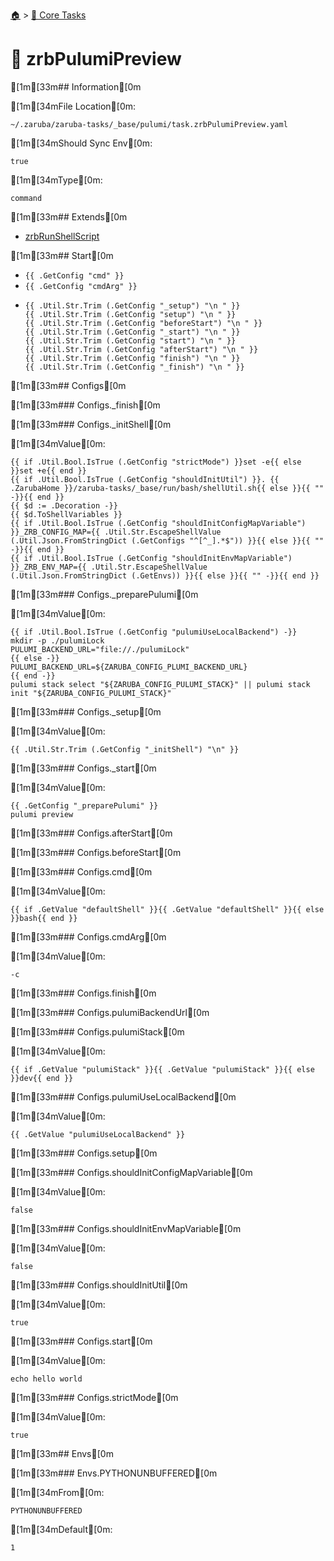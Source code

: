 <!--startTocHeader-->
[🏠](../README.md) > [🥝 Core Tasks](README.md)
# 🦆 zrbPulumiPreview
<!--endTocHeader-->

[1m[33m## Information[0m

[1m[34mFile Location[0m:

    ~/.zaruba/zaruba-tasks/_base/pulumi/task.zrbPulumiPreview.yaml

[1m[34mShould Sync Env[0m:

    true

[1m[34mType[0m:

    command


[1m[33m## Extends[0m

* [zrbRunShellScript](zrb-run-shell-script.md)


[1m[33m## Start[0m

* `{{ .GetConfig "cmd" }}`
* `{{ .GetConfig "cmdArg" }}`
*
    ```
    {{ .Util.Str.Trim (.GetConfig "_setup") "\n " }}
    {{ .Util.Str.Trim (.GetConfig "setup") "\n " }}
    {{ .Util.Str.Trim (.GetConfig "beforeStart") "\n " }}
    {{ .Util.Str.Trim (.GetConfig "_start") "\n " }}
    {{ .Util.Str.Trim (.GetConfig "start") "\n " }}
    {{ .Util.Str.Trim (.GetConfig "afterStart") "\n " }}
    {{ .Util.Str.Trim (.GetConfig "finish") "\n " }}
    {{ .Util.Str.Trim (.GetConfig "_finish") "\n " }}

    ```


[1m[33m## Configs[0m


[1m[33m### Configs._finish[0m


[1m[33m### Configs._initShell[0m

[1m[34mValue[0m:

    {{ if .Util.Bool.IsTrue (.GetConfig "strictMode") }}set -e{{ else }}set +e{{ end }}
    {{ if .Util.Bool.IsTrue (.GetConfig "shouldInitUtil") }}. {{ .ZarubaHome }}/zaruba-tasks/_base/run/bash/shellUtil.sh{{ else }}{{ "" -}}{{ end }}
    {{ $d := .Decoration -}}
    {{ $d.ToShellVariables }}
    {{ if .Util.Bool.IsTrue (.GetConfig "shouldInitConfigMapVariable") }}_ZRB_CONFIG_MAP={{ .Util.Str.EscapeShellValue (.Util.Json.FromStringDict (.GetConfigs "^[^_].*$")) }}{{ else }}{{ "" -}}{{ end }}
    {{ if .Util.Bool.IsTrue (.GetConfig "shouldInitEnvMapVariable") }}_ZRB_ENV_MAP={{ .Util.Str.EscapeShellValue (.Util.Json.FromStringDict (.GetEnvs)) }}{{ else }}{{ "" -}}{{ end }}



[1m[33m### Configs._preparePulumi[0m

[1m[34mValue[0m:

    {{ if .Util.Bool.IsTrue (.GetConfig "pulumiUseLocalBackend") -}}
    mkdir -p ./pulumiLock
    PULUMI_BACKEND_URL="file://./pulumiLock"
    {{ else -}}
    PULUMI_BACKEND_URL=${ZARUBA_CONFIG_PLUMI_BACKEND_URL}
    {{ end -}}
    pulumi stack select "${ZARUBA_CONFIG_PULUMI_STACK}" || pulumi stack init "${ZARUBA_CONFIG_PULUMI_STACK}" 


[1m[33m### Configs._setup[0m

[1m[34mValue[0m:

    {{ .Util.Str.Trim (.GetConfig "_initShell") "\n" }}


[1m[33m### Configs._start[0m

[1m[34mValue[0m:

    {{ .GetConfig "_preparePulumi" }}
    pulumi preview


[1m[33m### Configs.afterStart[0m


[1m[33m### Configs.beforeStart[0m


[1m[33m### Configs.cmd[0m

[1m[34mValue[0m:

    {{ if .GetValue "defaultShell" }}{{ .GetValue "defaultShell" }}{{ else }}bash{{ end }}


[1m[33m### Configs.cmdArg[0m

[1m[34mValue[0m:

    -c


[1m[33m### Configs.finish[0m


[1m[33m### Configs.pulumiBackendUrl[0m


[1m[33m### Configs.pulumiStack[0m

[1m[34mValue[0m:

    {{ if .GetValue "pulumiStack" }}{{ .GetValue "pulumiStack" }}{{ else }}dev{{ end }}


[1m[33m### Configs.pulumiUseLocalBackend[0m

[1m[34mValue[0m:

    {{ .GetValue "pulumiUseLocalBackend" }}


[1m[33m### Configs.setup[0m


[1m[33m### Configs.shouldInitConfigMapVariable[0m

[1m[34mValue[0m:

    false


[1m[33m### Configs.shouldInitEnvMapVariable[0m

[1m[34mValue[0m:

    false


[1m[33m### Configs.shouldInitUtil[0m

[1m[34mValue[0m:

    true


[1m[33m### Configs.start[0m

[1m[34mValue[0m:

    echo hello world


[1m[33m### Configs.strictMode[0m

[1m[34mValue[0m:

    true


[1m[33m## Envs[0m


[1m[33m### Envs.PYTHONUNBUFFERED[0m

[1m[34mFrom[0m:

    PYTHONUNBUFFERED

[1m[34mDefault[0m:

    1